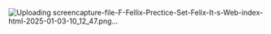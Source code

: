 ![Uploading screencapture-file-F-Fellix-Prectice-Set-Felix-It-s-Web-index-html-2025-01-03-10_12_47.png…]()
